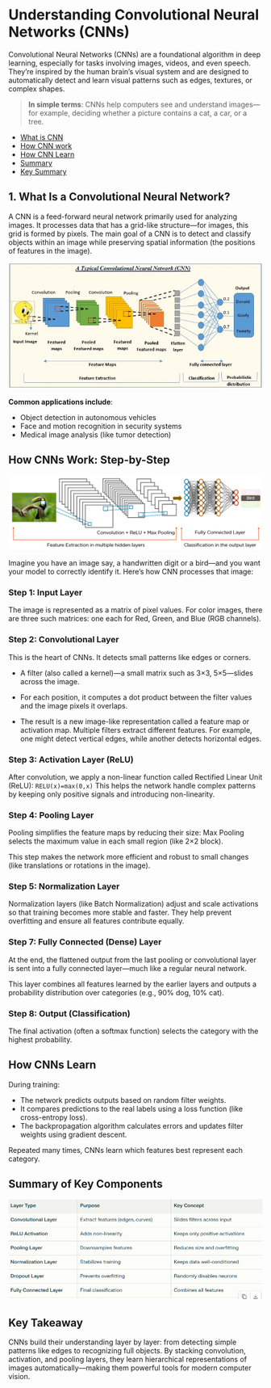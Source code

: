# Understanding Convolutional Neural Networks (CNNs)
Convolutional Neural Networks (CNNs) are a foundational algorithm in deep learning, especially for tasks involving images, videos, and even speech. They’re inspired by the human brain’s visual system and are designed to automatically detect and learn visual patterns such as edges, textures, or complex shapes.

> **In simple terms**: CNNs help computers see and understand images—for example, deciding whether a picture contains a cat, a car, or a tree.

* [What is CNN](#1-what-is-a-convolutional-neural-network)
* [How CNN work](#how-cnns-work-step-by-step)
* [How CNN Learn](#how-cnns-learn)
* [Summary](#summary-of-key-components)
* [Key Summary](#key-takeaway)
  

## 1. What Is a Convolutional Neural Network?
A CNN is a feed-forward neural network primarily used for analyzing images. It processes data that has a grid-like structure—for images, this grid is formed by pixels. The main goal of a CNN is to detect and classify objects within an image while preserving spatial information (the positions of features in the image).

![alt text](./Images/image.png)

**Common applications include**:
* Object detection in autonomous vehicles
* Face and motion recognition in security systems
* Medical image analysis (like tumor detection)

## How CNNs Work: Step-by-Step
![alt text](./Images/image-1.png)

Imagine you have an image say, a handwritten digit or a bird—and you want your model to correctly identify it. Here’s how CNN processes that image:

### Step 1: Input Layer
The image is represented as a matrix of pixel values. For color images, there are three such matrices: one each for Red, Green, and Blue (RGB channels).

### Step 2: Convolutional Layer
This is the heart of CNNs. It detects small patterns like edges or corners.

* A filter (also called a kernel)—a small matrix such as 3×3, 5×5—slides across the image.

* For each position, it computes a dot product between the filter values and the image pixels it overlaps.

* The result is a new image-like representation called a feature map or activation map.
Multiple filters extract different features. For example, one might detect vertical edges, while another detects horizontal edges.

### Step 3: Activation Layer (ReLU)
After convolution, we apply a non-linear function called Rectified Linear Unit (ReLU):
`RELU(x)=max(0,x)`
This helps the network handle complex patterns by keeping only positive signals and introducing non-linearity.

### Step 4: Pooling Layer
Pooling simplifies the feature maps by reducing their size:
Max Pooling selects the maximum value in each small region (like 
2×2 block).

This step makes the network more efficient and robust to small changes (like translations or rotations in the image).

### Step 5: Normalization Layer
Normalization layers (like Batch Normalization) adjust and scale activations so that training becomes more stable and faster. They help prevent overfitting and ensure all features contribute equally.

### Step 7: Fully Connected (Dense) Layer
At the end, the flattened output from the last pooling or convolutional layer is sent into a fully connected layer—much like a regular neural network.

This layer combines all features learned by the earlier layers and outputs a probability distribution over categories (e.g., 90% dog, 10% cat).

### Step 8: Output (Classification)
The final activation (often a softmax function) selects the category with the highest probability.


## How CNNs Learn
During training:
* The network predicts outputs based on random filter weights.
* It compares predictions to the real labels using a loss function (like cross-entropy loss).
* The backpropagation algorithm calculates errors and updates filter weights using gradient descent.

Repeated many times, CNNs learn which features best represent each category.

## Summary of Key Components
![alt text](./Images/image-2.png)

## Key Takeaway
CNNs build their understanding layer by layer: from detecting simple patterns like edges to recognizing full objects. By stacking convolution, activation, and pooling layers, they learn hierarchical representations of images automatically—making them powerful tools for modern computer vision.
